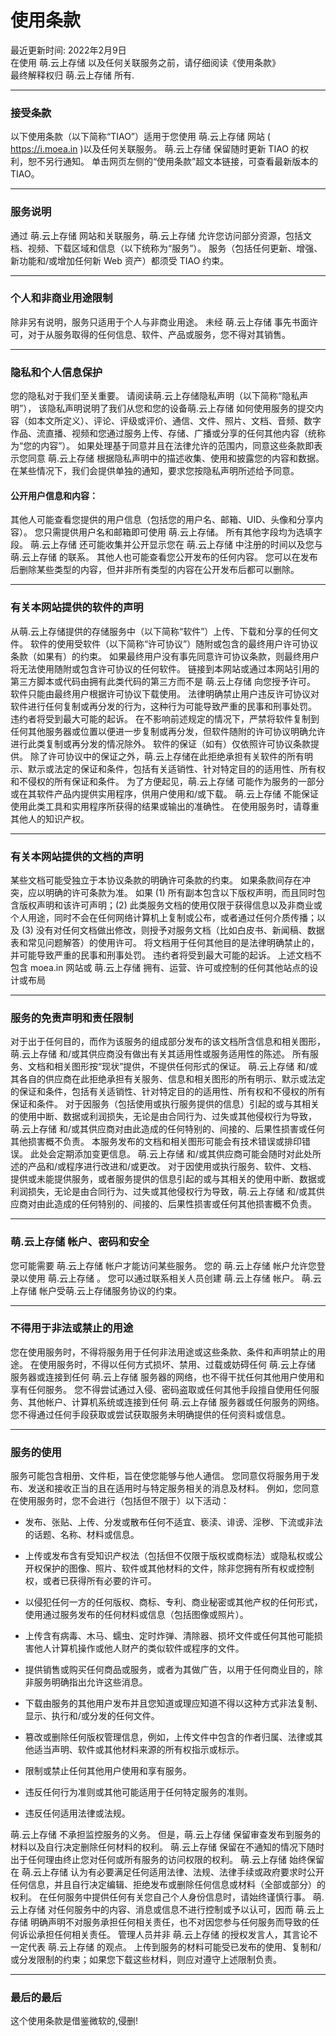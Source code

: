 # 使用条款

最近更新时间: 2022年2月9日 <br>
在使用 萌.云上存储 以及任何关联服务之前，请仔细阅读《使用条款》<br>
最终解释权归 萌.云上存储 所有. <br>

---

### 接受条款 

以下使用条款（以下简称“TIAO”）适用于您使用 萌.云上存储 网站 ( https://i.moea.in )以及任何关联服务。
 萌.云上存储 保留随时更新 TIAO 的权利，恕不另行通知。 
单击网页左侧的“使用条款”超文本链接，可查看最新版本的 TIAO。 <br>

---

### 服务说明

通过 萌.云上存储 网站和关联服务，萌.云上存储 允许您访问部分资源，包括文档、视频、下载区域和信息（以下统称为“服务”）。 
服务（包括任何更新、增强、新功能和/或增加任何新 Web 资产）都须受 TIAO 约束。<br>

---

### 个人和非商业用途限制 

除非另有说明，服务只适用于个人与非商业用途。
未经 萌.云上存储 事先书面许可，对于从服务取得的任何信息、软件、产品或服务，您不得对其销售。 <br>

---

### 隐私和个人信息保护

您的隐私对于我们至关重要。 
请阅读萌.云上存储隐私声明（以下简称“隐私声明”），
该隐私声明说明了我们从您和您的设备萌.云上存储 如何使用服务的提交内容（如本文所定义）、评论、评级或评价、通信、文件、照片、文档、音频、数字作品、流直播、视频和您通过服务上传、存储、广播或分享的任何其他内容（统称为“您的内容”）。
如果处理基于同意并且在法律允许的范围内，同意这些条款即表示您同意 萌.云上存储 根据隐私声明中的描述收集、使用和披露您的内容和数据。 在某些情况下，我们会提供单独的通知，要求您按隐私声明所述给予同意。

#### 公开用户信息和内容：

其他人可能查看您提供的用户信息（包括您的用户名、邮箱、UID、头像和分享内容）。 
您只需提供用户名和邮箱即可使用 萌.云上存储。 所有其他字段均为选填字段。 
萌.云上存储 还可能收集并公开显示您在 萌.云上存储 中注册的时间以及您与 萌.云上存储 的联系。
其他人也可能查看您公开发布的任何内容。 您可以在发布后删除某些类型的内容，但并非所有类型的内容在公开发布后都可以删除。 <br>

---

### 有关本网站提供的软件的声明

从萌.云上存储提供的存储服务中（以下简称“软件”）上传、下载和分享的任何文件。
软件的使用受软件（以下简称“许可协议”）随附或包含的最终用户许可协议条款（如果有）的约束。
如果最终用户没有事先同意许可协议条款，则最终用户将无法使用随附或包含许可协议的任何软件。 
链接到本网站或通过本网站引用的第三方脚本或代码由拥有此类代码的第三方而不是 萌.云上存储 向您授予许可。
软件只能由最终用户根据许可协议下载使用。 
法律明确禁止用户违反许可协议对软件进行任何复制或再分发的行为，这种行为可能导致严重的民事和刑事处罚。 
违约者将受到最大可能的起诉。
在不影响前述规定的情况下，严禁将软件复制到任何其他服务器或位置以便进一步复制或再分发，但软件随附的许可协议明确允许进行此类复制或再分发的情况除外。
软件的保证（如有）仅依照许可协议条款提供。
除了许可协议中的保证之外，萌.云上存储在此拒绝承担有关软件的所有明示、默示或法定的保证和条件，包括有关适销性、针对特定目的的适用性、所有权和不侵权的所有保证和条件。 
为了方便起见，萌.云上存储 可能作为服务的一部分或在其软件产品内提供实用程序，供用户使用和/或下载。 
萌.云上存储 不能保证使用此类工具和实用程序所获得的结果或输出的准确性。
在使用服务时，请尊重其他人的知识产权。 <br>

---

### 有关本网站提供的文档的声明

某些文档可能受独立于本协议条款的明确许可条款的约束。 
如果条款间存在冲突，应以明确的许可条款为准。
 如果 (1) 所有副本包含以下版权声明，而且同时包含版权声明和该许可声明；(2) 此类服务文档的使用仅限于获得信息以及非商业或个人用途，同时不会在任何网络计算机上复制或公布，或者通过任何介质传播；以及 (3) 没有对任何文档做出修改，则授予对服务文档（比如白皮书、新闻稿、数据表和常见问题解答）的使用许可。
将文档用于任何其他目的是法律明确禁止的，并可能导致严重的民事和刑事处罚。 违约者将受到最大可能的起诉。
上述文档不包含 moea.in 网站或 萌.云上存储 拥有、运营、许可或控制的任何其他站点的设计或布局 <br>

---

### 服务的免责声明和责任限制

对于出于任何目的，而作为该服务的组成部分发布的该文档所含信息和相关图形，萌.云上存储 和/或其供应商没有做出有关其适用性或服务适用性的陈述。
所有服务、文档和相关图形按“现状”提供，不提供任何形式的保证。 
萌.云上存储 和/或其各自的供应商在此拒绝承担有关服务、信息和相关图形的所有明示、默示或法定的保证和条件，包括有关适销性、针对特定目的的适用性、所有权和不侵权的所有保证和条件。
对于因服务（包括使用或执行服务提供的信息）引起的或与其相关的使用中断、数据或利润损失，无论是由合同行为、过失或其他侵权行为导致，萌.云上存储 和/或其供应商对由此造成的任何特别的、间接的、后果性损害或任何其他损害概不负责。
本服务发布的文档和相关图形可能会有技术错误或排印错误。 
此处会定期添加变更信息。 萌.云上存储 和/或其供应商可能会随时对此处所述的产品和/或程序进行改进和/或更改。
对于因使用或执行服务、软件、文档、提供或未能提供服务，或者服务提供的信息引起的或与其相关的使用中断、数据或利润损失，无论是由合同行为、过失或其他侵权行为导致，萌.云上存储 和/或其供应商对由此造成的任何特别的、间接的、后果性损害或任何其他损害概不负责。 <br>

---

### 萌.云上存储 帐户、密码和安全

您可能需要 萌.云上存储 帐户才能访问某些服务。
您的 萌.云上存储 帐户允许您登录以使用 萌.云上存储 。 您可以通过联系相关人员创建 萌.云上存储 帐户。 萌.云上存储 帐户受萌.云上存储服务协议的约束。 <br>

---

### 不得用于非法或禁止的用途

您在使用服务时，不得将服务用于任何非法用途或这些条款、条件和声明禁止的用途。
在使用服务时，不得以任何方式损坏、禁用、过载或妨碍任何 萌.云上存储 服务器或连接到任何 萌.云上存储 服务器的网络，也不得干扰任何其他用户使用和享有任何服务。
您不得尝试通过入侵、密码盗取或任何其他手段擅自使用任何服务、其他帐户、计算机系统或连接到任何 萌.云上存储 服务器或任何服务的网络。
您不得通过任何手段获取或尝试获取服务未明确提供的任何资料或信息。 <br>

---

### 服务的使用

服务可能包含相册、文件柜，旨在使您能够与他人通信。 
您同意仅将服务用于发布、发送和接收正当的且在适用时与特定服务相关的消息及材料。
例如，您同意在使用服务时，您不会进行（包括但不限于）以下活动：<br>

* 发布、张贴、上传、分发或散布任何不适宜、亵渎、诽谤、淫秽、下流或非法的话题、名称、材料或信息。

* 上传或发布含有受知识产权法（包括但不仅限于版权或商标法）或隐私权或公开权保护的图像、照片、软件或其他材料的文件，除非您拥有所有权或控制权，或者已获得所有必要的许可。

* 以侵犯任何一方的任何版权、商标、专利、商业秘密或其他产权的任何形式，使用通过服务发布的任何材料或信息（包括图像或照片）。

* 上传含有病毒、木马、蠕虫、定时炸弹、清除器、损坏文件或任何其他可能损害他人计算机操作或他人财产的类似软件或程序的文件。

* 提供销售或购买任何商品或服务，或者为其做广告，以用于任何商业目的，除非服务明确指出允许这些消息。

* 下载由服务的其他用户发布并且您知道或理应知道不得以这种方式非法复制、显示、执行和/或分发的任何文件。

* 篡改或删除任何版权管理信息，例如，上传文件中包含的作者归属、法律或其他适当声明、软件或其他材料来源的所有权指示或标示。

* 限制或禁止任何其他用户使用和享有服务。

* 违反任何行为准则或其他可能适用于任何特定服务的准则。

* 违反任何适用法律或法规。 

萌.云上存储 不承担监控服务的义务。 
但是，萌.云上存储 保留审查发布到服务的材料以及自行决定删除任何材料的权利。 
萌.云上存储 保留在不通知的情况下随时出于任何理由终止您对任何或所有服务的访问权限的权利。
萌.云上存储 始终保留在 萌.云上存储 认为有必要满足任何适用法律、法规、法律手续或政府要求时公开任何信息，并且自行决定编辑、拒绝发布或删除任何信息或材料（全部或部分）的权利。
在任何服务中提供任何有关您自己个人身份信息时，请始终谨慎行事。 
萌.云上存储 对任何服务中的内容、消息或信息不进行控制或予以认可，因而 萌.云上存储 明确声明不对服务承担任何相关责任，也不对因您参与任何服务而导致的任何诉讼承担任何相关责任。
管理人员并非 萌.云上存储 的授权发言人，其言论不一定代表 萌.云上存储 的观点。
上传到服务的材料可能受已发布的使用、复制和/或分发限制的约束；如果您下载这些材料，则应对遵守上述限制负责。 <br>

---

### 最后的最后

这个使用条款是借鉴微软的,侵删!

